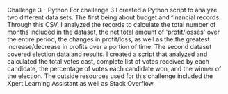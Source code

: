 Challenge 3 - Python
For challenge 3 I created a Python script to analyze two different data sets. The first being about budget and financial records. Through this CSV, I analyzed the records to calculate the total number of months included in the dataset, the net total amount of 'profit/losses' over the entire period, the changes in profit/loss, as well as the the greatest increase/decrease in profits over a portion of time. The second dataset covered election data and results. I created a script that analyzed and calculated the total votes cast, complete list of votes received by each candidate, the percentage of votes each candidate won, and the winner of the election.
The outside resources used for this challenge included the Xpert Learning Assistant as well as Stack Overflow.